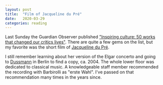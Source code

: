 ```yaml
---
layout: post
title:  "Film of Jacqueline du Pré"
date:   2020-03-29
categories: reading
---
```


Last Sunday the Guardian Observer published ["Inspiring culture: 50 works that changed our critics lives"](https://www.theguardian.com/culture/2020/mar/29/inspiring-culture-50-works-that-changed-our-critics-lives). There are quite a few gems on the list, but my favorite was the short film of [Jacqueline du Pré](https://www.theguardian.com/music/video/2015/may/27/schubert-the-trout-watch-a-clip-from-1969-documentary-barenboim-dupre-allegro-films).

I still remember learning about her version of the Elgar concerto and going to [Dussmann](https://de.wikipedia.org/wiki/Kulturkaufhaus_Dussmann) in Berlin to find a copy, ca. 2004. The whole lower floor was dedicated to classical music. A knowledgeable staff member recommended the recording with Barbirolli as "erste Wahl". I've passed on that recommendation many times in the years since.
